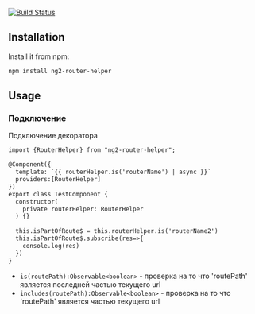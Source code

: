 
[![Build Status](https://travis-ci.org/xmaestro/ng2-tagsinput.svg?branch=master)](https://travis-ci.org/xmaestro/ng2-tagsinput)


Installation
--------------------------------------

Install it from npm:

```bash
npm install ng2-router-helper
```

Usage
--------------------------------------


### Подключение

Подключение декоратора

```html
import {RouterHelper} from "ng2-router-helper";

@Component({
  template: `{{ routerHelper.is('routerName') | async }}`
  providers:[RouterHelper]
})
export class TestComponent {
  constructor(
    private routerHelper: RouterHelper
  ) {}
    
  this.isPartOfRoute$ = this.routerHelper.is('routerName2')
  this.isPartOfRoute$.subscribe(res=>{
    console.log(res)
  })
}
```

- `is(routePath):Observable<boolean>` - проверка на то что 'routePath' является последней частью текущего url 
- `includes(routePath):Observable<boolean>` - проверка на то что 'routePath' является частью текущего url

